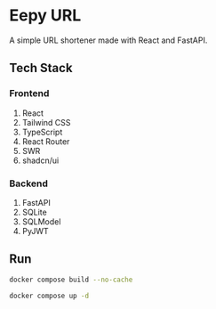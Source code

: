 # Eepy URL

A simple URL shortener made with React and FastAPI.

## Tech Stack

### Frontend

1. React
2. Tailwind CSS
3. TypeScript
4. React Router
5. SWR
6. shadcn/ui

### Backend

1. FastAPI
2. SQLite
3. SQLModel
4. PyJWT

## Run

```bash
docker compose build --no-cache
```

```bash
docker compose up -d
```
